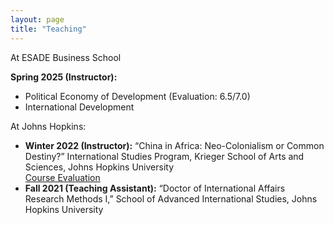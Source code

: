 ```yaml
---
layout: page
title: "Teaching"
---
```


At ESADE Business School  

**Spring 2025 (Instructor):**  
- Political Economy of Development (Evaluation: 6.5/7.0)
- International Development  

At Johns Hopkins:  
- **Winter 2022 (Instructor):** “China in Africa: Neo-Colonialism or Common Destiny?” International Studies Program, Krieger School of Arts and Sciences, Johns Hopkins University  
  [Course Evaluation](https://livejohnshopkins-my.sharepoint.com/:b:/g/personal/ktang13_jh_edu/EZDxF9Pp0q5LgYZ8TpPytasBt6JswHp5RMpDwUAYjUML0Q?e=zm5tuf)  
- **Fall 2021 (Teaching Assistant):** “Doctor of International Affairs Research Methods I,” School of Advanced International Studies, Johns Hopkins University
